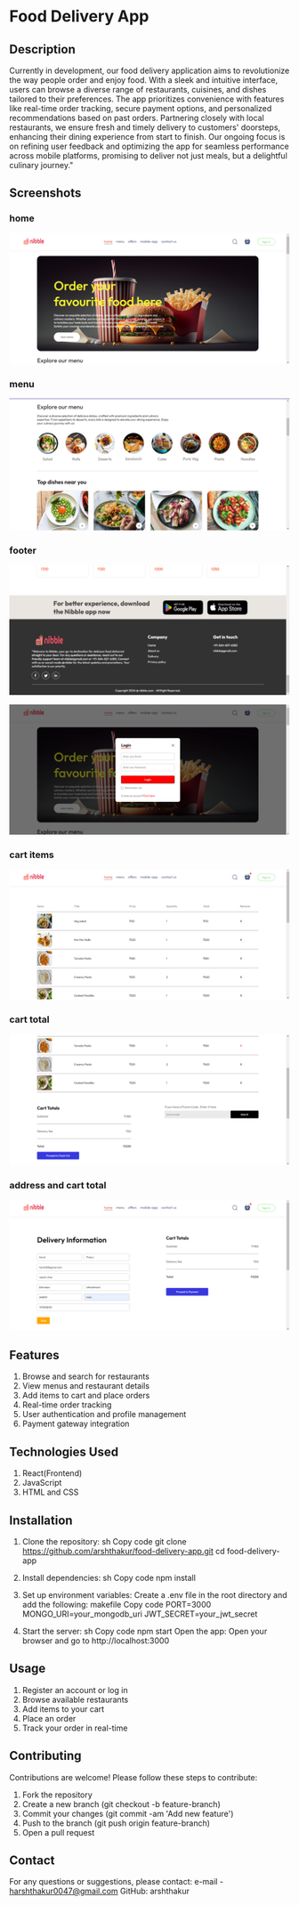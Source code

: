 # Food Delivery App

## Description

Currently in development, our food delivery application aims to revolutionize the way people order and enjoy food. With a sleek and intuitive interface, users can browse a diverse range of restaurants, cuisines, and dishes tailored to their preferences. The app prioritizes convenience with features like real-time order tracking, secure payment options, and personalized recommendations based on past orders. Partnering closely with local restaurants, we ensure fresh and timely delivery to customers' doorsteps, enhancing their dining experience from start to finish. Our ongoing focus is on refining user feedback and optimizing the app for seamless performance across mobile platforms, promising to deliver not just meals, but a delightful culinary journey."

## Screenshots

### home

![App Home](src/assets/Screenshots/home.png)

### menu

![App Menu](src/assets/Screenshots/menu.png)

### footer

![App footer](src/assets/Screenshots/footer.png)

![login page](src/assets/Screenshots/login.png)

### cart items

![login page](src/assets/Screenshots/cart.png)

### cart total

![login page](src/assets/Screenshots/cartTotal.png)

### address and cart total

![login page](src/assets/Screenshots/address.png)

## Features

1. Browse and search for restaurants
2. View menus and restaurant details
3. Add items to cart and place orders
4. Real-time order tracking
5. User authentication and profile management
6. Payment gateway integration

## Technologies Used

1. React(Frontend)
2. JavaScript
3. HTML and CSS

## Installation

1. Clone the repository:
   sh
   Copy code
   git clone https://github.com/arshthakur/food-delivery-app.git
   cd food-delivery-app

2. Install dependencies:
   sh
   Copy code
   npm install

3. Set up environment variables:
   Create a .env file in the root directory and add the following:
   makefile
   Copy code
   PORT=3000
   MONGO_URI=your_mongodb_uri
   JWT_SECRET=your_jwt_secret

4. Start the server:
   sh
   Copy code
   npm start
   Open the app:
   Open your browser and go to http://localhost:3000

## Usage

1. Register an account or log in
2. Browse available restaurants
3. Add items to your cart
4. Place an order
5. Track your order in real-time

## Contributing

Contributions are welcome! Please follow these steps to contribute:

1. Fork the repository
2. Create a new branch (git checkout -b feature-branch)
3. Commit your changes (git commit -am 'Add new feature')
4. Push to the branch (git push origin feature-branch)
5. Open a pull request

## Contact

For any questions or suggestions, please contact:
e-mail - harshthakur0047@gmail.com
GitHub: arshthakur
